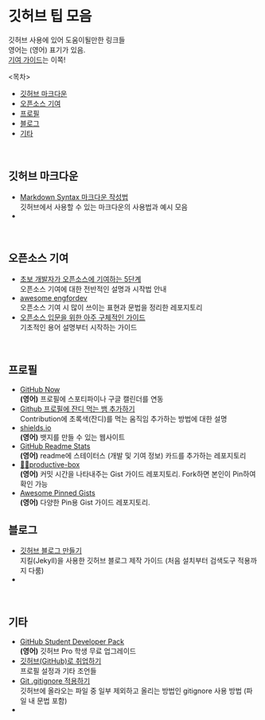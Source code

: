 # 깃허브 팁 모음

깃허브 사용에 있어 도움이될만한 링크들   
영어는 (영어) 표기가 있음.   
[기여 가이드](https://github.com/Hamthoven/github_tips/blob/main/%EA%B8%B0%EC%97%AC_%EA%B0%80%EC%9D%B4%EB%93%9C.md)는 이쪽!   

<목차>
- [깃허브 마크다운](https://github.com/Hamthoven/github_tips#%EA%B9%83%ED%97%88%EB%B8%8C-%EB%A7%88%ED%81%AC%EB%8B%A4%EC%9A%B4)
- [오픈소스 기여](https://github.com/Hamthoven/github_tips#%EC%98%A4%ED%94%88%EC%86%8C%EC%8A%A4-%EA%B8%B0%EC%97%AC)
- [프로필](https://github.com/Hamthoven/github_tips#%ED%94%84%EB%A1%9C%ED%95%84)
- [블로그](https://github.com/Hamthoven/github_tips#%EB%B8%94%EB%A1%9C%EA%B7%B8)
- [기타](https://github.com/Hamthoven/github_tips#%EA%B8%B0%ED%83%80)

</br>

## 깃허브 마크다운

- [Markdown Syntax 마크다운 작성법](https://github.com/jinkyukim-me/markdown_ko)   
  깃허브에서 사용할 수 있는 마크다운의 사용법과 예시 모음
- 

</br>

## 오픈소스 기여

- [초보 개발자가 오픈소스에 기여하는 5단계](https://www.bloter.net/newsView/blt201407020001)   
  오픈소스 기여에 대한 전반적인 설명과 시작법 안내
- [awesome engfordev](https://github.com/EngForDev/awesome-engfordev)   
  오픈소스 기여 시 많이 쓰이는 표현과 문법을 정리한 레포지토리
- [오픈소스 입문을 위한 아주 구체적인 가이드](https://velog.io/@ppp3195/%EC%98%A4%ED%94%88%EC%86%8C%EC%8A%A4-%EC%9E%85%EB%AC%B8%EC%9D%84-%EC%9C%84%ED%95%9C-%EC%95%84%EC%A3%BC-%EA%B5%AC%EC%B2%B4%EC%A0%81%EC%9D%B8-%EA%B0%80%EC%9D%B4%EB%93%9C)   
  기초적인 용어 설명부터 시작하는 가이드

</br>

## 프로필
- [GitHub Now](https://github.com/beyondcode/github-now)   
  **(영어)** 프로필에 스포티파이나 구글 캘린더를 연동
- [Github 프로필에 잔디 먹는 뱀 추가하기](https://6h15m.github.io/github/readme/2021/07/20/github-snake.html)   
  Contribution에 초록색(잔디)를 먹는 움직임 추가하는 방법에 대한 설명
- [shields.io](https://shields.io/)   
  **(영어)** 뱃지를 만들 수 있는 웹사이트
- [GitHub Readme Stats](https://github.com/anuraghazra/github-readme-stats)   
  **(영어)** readme에 스테이터스 (개발 및 기여 정보) 카드를 추가하는 레포지토리
- [📌✨productive-box](https://github.com/techinpark/productive-box)   
  **(영어)** 커밋 시간을 나타내주는 Gist 가이드 레포지토리. Fork하면 본인이 Pin하여 확인 가능
- [Awesome Pinned Gists](https://github.com/matchai/awesome-pinned-gists)   
  **(영어)** 다양한 Pin용 Gist 가이드 레포지토리.


## 블로그
- [깃허브 블로그 만들기](https://velog.io/@shg4821/%EA%B9%83%ED%97%88%EB%B8%8C-%EB%B8%94%EB%A1%9C%EA%B7%B8-%EB%A7%8C%EB%93%A4%EA%B8%B0-1)   
  지킬(Jekyll)을 사용한 깃허브 블로그 제작 가이드 (처음 설치부터 검색도구 적용까지 다룸)
- 

</br>

## 기타

- [GitHub Student Developer Pack](https://education.github.com/pack)   
  **(영어)** 깃허브 Pro 학생 무료 업그레이드
- [깃허브(GitHub)로 취업하기](https://sujinlee.me/professional-github/)    
  프로필 설정과 기타 조언들
- [Git .gitignore 적용하기](https://nesoy.github.io/articles/2017-01/Git-Ignore)   
  깃허브에 올라오는 파일 중 일부 제외하고 올리는 방법인 gitignore 사용 방법 (파일 내 문법 포함)
- 


</br>
